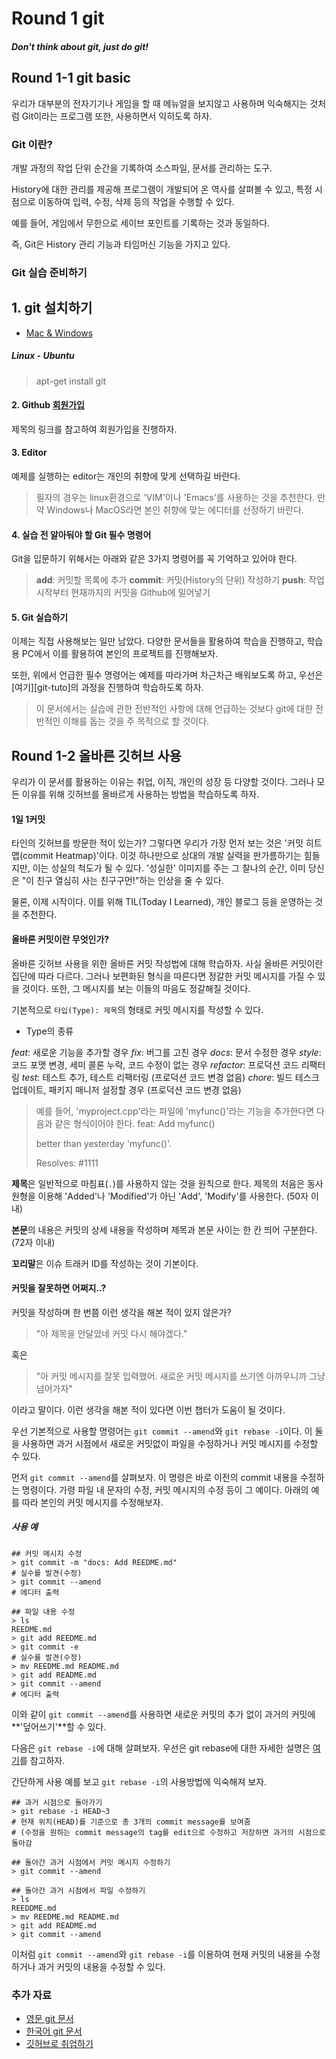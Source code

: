 # Round 1 git

##### Don't think about git, just do git!

## Round 1-1 git basic

우리가 대부분의 전자기기나 게임을 할 때 메뉴얼을 보지않고 사용하며 익숙해지는 것처럼 Git이라는 프로그램 또한, 사용하면서 익히도록 하자.

### Git 이란?

개발 과정의 작업 단위 순간을 기록하여 소스파일, 문서를 관리하는 도구.

History에 대한 관리를 제공해 프로그램이 개발되어 온 역사를 살펴볼 수 있고, 특정 시점으로 이동하여 입력, 수정, 삭제 등의 작업을 수행할 수 있다.

예를 들어, 게임에서 무한으로 세이브 포인트를 기록하는 것과 동일하다.

즉, Git은 History 관리 기능과 타임머신 기능을 가지고 있다.

### Git 실습 준비하기

## 1. git 설치하기

* [Mac & Windows][Mac & Windows]

##### Linux - Ubuntu

> apt-get install git 

[Mac & Windows]: https://git-scm.com/downloads

#### 2. Github [회원가입][join]

제목의 링크를 참고하여 회원가입을 진행하자.

[join]: https://github.com/join

#### 3. Editor

예제를 실행하는 editor는 개인의 취향에 맞게 선택하길 바란다.

> 필자의 경우는 linux환경으로 'VIM'이나 'Emacs'를 사용하는 것을 추천한다. 만약  Windows나 MacOS라면 본인 취향에 맞는 에디터를 선정하기 바란다.

#### 4. 실습 전 알아둬야 할 Git 필수 명령어

Git을 입문하기 위해서는 아래와 같은 3가지 명령어를 꼭 기억하고 있어야 한다.

> **add**: 커밋할 목록에 추가
> **commit**: 커밋(History의 단위) 작성하기
> **push**: 작업 시작부터 현재까지의 커밋을 Github에 밀어넣기

#### 5. Git 실습하기

이제는 직접 사용해보는 일만 남았다. 다양한 문서들을 활용하여 학습을 진행하고, 학습용 PC에서 이를 활용하여 본인의 프로젝트를 진행해보자.

또한, 위에서 언급한 필수 명령어는 예제를 따라가며 차근차근 배워보도록 하고, 우선은 [여기][git-tuto]의 과정을 진행하여 학습하도록 하자.

> 이 문서에서는 실습에 관한 전반적인 사항에 대해 언급하는 것보다 git에 대한 전반적인 이해를 돕는 것을 주 목적으로 할 것이다.

## Round 1-2 올바른 깃허브 사용

우리가 이 문서를 활용하는 이유는 취업, 이직, 개인의 성장 등 다양할 것이다. 그러나 모든 이유를 위해 깃허브를 올바르게 사용하는 방법을 학습하도록 하자.

#### 1일 1커밋

타인의 깃허브를 방문한 적이 있는가? 그렇다면 우리가 가장 먼저 보는 것은 '커밋 히트맵(commit Heatmap)'이다. 이것 하나만으로 상대의 개발 실력을 판가름하기는 힘들지만, 이는 성실의 척도가 될 수 있다. '성실한' 이미지를 주는 그 찰나의 순간, 이미 당신은 "이 친구 열심히 사는 친구구먼!"하는 인상을 줄 수 있다.

물론, 이제 시작이다. 이를 위해 TIL(Today I Learned), 개인 블로그 등을 운영하는 것을 추천한다.

#### 올바른 커밋이란 무엇인가?

올바른 깃허브 사용을 위한 올바른 커밋 작성법에 대해 학습하자. 사실 올바른 커밋이란 집단에 따라 다르다. 그러나 보편화된 형식을 따른다면 정갈한 커밋 메시지를 가질 수 있을 것이다. 또한, 그 메시지를 보는 이들의 마음도 정갈해질 것이다.

기본적으로 `타입(Type): 제목`의 형태로 커밋 메시지를 작성할 수 있다.

* Type의 종류

*feat*: 새로운 기능을 추가할 경우
*fix*: 버그를 고친 경우
*docs*: 문서 수정한 경우
*style*: 코드 포맷 변경, 세미 콜론 누락, 코드 수정이 없는 경우
*refactor*: 프로덕션 코드 리팩터링
*test*: 테스트 추가, 테스트 리팩터링 (프로덕션 코드 변경 없음)
*chore*: 빌드 테스크 업데이트, 패키지 매니저 설정할 경우 (프로덕션 코드 변경 없음)

> 예를 들어, 'myproject.cpp'라는 파일에 'myfunc()'라는 기능을 추가한다면 다음과 같은 형식이어야 한다.
> feat: Add myfunc()
>
> better than yesterday 'myfunc()'.
>
> Resolves: #1111

**제목**은 일반적으로 마침표(`.`)를 사용하지 않는 것을 원칙으로 한다. 제목의 처음은 동사 원형을 이용해 'Added'나 'Modified'가 아닌 'Add', 'Modify'를 사용한다. (50자 이내)

**본문**의 내용은 커밋의 상세 내용을 작성하며 제목과 본문 사이는 한 칸 띄어 구분한다. (72자 이내)

**꼬리말**은 이슈 트래커 ID를 작성하는 것이 기본이다.

#### 커밋을 잘못하면 어쩌지..?

커밋을 작성하며 한 번쯤 이런 생각을 해본 적이 있지 않은가?

> "아 제목을 안달았네 커밋 다시 해야겠다."

혹은

> "아 커밋 메시지를 잘못 입력했어. 새로운 커밋 메시지를 쓰기엔 아까우니까 그냥 넘어가자"

이라고 말이다. 이런 생각을 해본 적이 있다면 이번 챕터가 도움이 될 것이다.

우선 기본적으로 사용할 명령어는 `git commit --amend`와 `git rebase -i`이다. 이 둘을 사용하면 과거 시점에서 새로운 커밋없이 파일을 수정하거나 커밋 메시지를 수정할 수 있다.

먼저 `git commit --amend`를 살펴보자. 이 명령은 바로 이전의 commit 내용을 수정하는 명령이다. 가령 파일 내 문자의 수정, 커밋 메시지의 수정 등이 그 예이다. 아래의 예를 따라 본인의 커밋 메시지를 수정해보자.

##### 사용 예

```
## 커밋 메시지 수정
> git commit -m "docs: Add REEDME.md"
# 실수를 발견(수정)
> git commit --amend
# 에디터 출력

## 파일 내용 수정
> ls
REEDME.md
> git add REEDME.md
> git commit -e
# 실수를 발견(수정)
> mv REEDME.md README.md
> git add README.md
> git commit --amend
# 에디터 출력
```

이와 같이 `git commit --amend`를 사용하면 새로운 커밋의 추가 없이 과거의 커밋에 **'덮어쓰기'**할 수 있다.

다음은 `git rebase -i`에 대해 살펴보자. 우선은 git rebase에 대한 자세한 설명은 [여기][git rebase]를 참고하자.

간단하게 사용 예를 보고 `git rebase -i`의 사용방법에 익숙해져 보자.

```
## 과거 시점으로 돌아가기
> git rebase -i HEAD~3
# 현재 위치(HEAD)를 기준으로 총 3개의 commit message를 보여줌
# (수정을 원하는 commit message의 tag를 edit으로 수정하고 저장하면 과거의 시점으로 돌아감

## 돌아간 과거 시점에서 커밋 메시지 수정하기
> git commit --amend

## 돌아간 과거 시점에서 파일 수정하기
> ls
REEDDME.md
> mv REEDME.md README.md
> git add README.md
> git commit --amend
```

이처럼 `git commit --amend`와 `git rebase -i`를 이용하여 현재 커밋의 내용을 수정하거나 과거 커밋의 내용을 수정할 수 있다.

[git rebase]: https://git-scm.com/book/ko/v1/Git-%EB%B8%8C%EB%9E%9C%EC%B9%98-Rebase%ED%95%98%EA%B8%B0

### 추가 자료

* [영문 git 문서][git-documentation]
* [한국어 git 문서][kor-git-doc]
* [깃허브로 취업하기][git-get-career]

[git-documentation]: https://git-scm.com/doc/
[kor-git-doc]: https://git-scm.com/book/ko/
[git-get-career]: https://sujinlee.me/professional-github/


